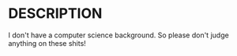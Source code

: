 # DESCRIPTION

I don't have a computer science background. So please don't judge anything on these shits!
